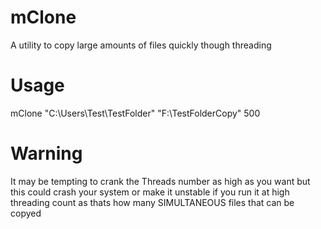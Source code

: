 # mClone
 A utility to copy large amounts of files quickly though threading

# Usage
 mClone "C:\Users\Test\TestFolder" "F:\TestFolderCopy" 500

# Warning
 It may be tempting to crank the Threads number as high as you want but this could crash your system or make it unstable if you
 run it at high threading count as thats how many SIMULTANEOUS files that can be copyed